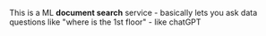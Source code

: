 This is a ML **document search** service - basically lets you ask data questions like "where is the 1st floor" - like chatGPT
